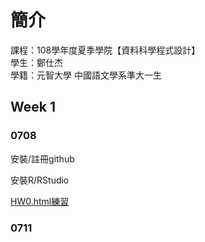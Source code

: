 ﻿# 簡介  
 課程：108學年度夏季學院【資料科學程式設計】  
 學生：鄭仕杰  
 學籍：元智大學 中國語文學系準大一生

## Week 1
 
### 0708
 安裝/註冊github 

 安裝R/RStudio

 [HW0.html練習](https://github.com/Jack112589/Jack-Zheng/blob/master/HW0.html) 
 
### 0711


